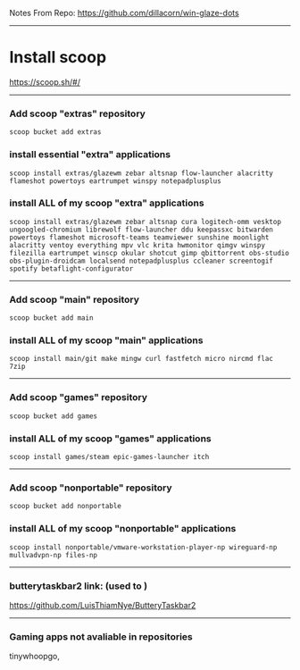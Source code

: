 Notes From Repo: https://github.com/dillacorn/win-glaze-dots

---

# Install scoop
https://scoop.sh/#/

---

### Add scoop "extras" repository
```scoop_add_extras
scoop bucket add extras
```

### install essential "extra" applications
```scoop_install
scoop install extras/glazewm zebar altsnap flow-launcher alacritty flameshot powertoys eartrumpet winspy notepadplusplus
```

### install ALL of my scoop "extra" applications
```scoop_install
scoop install extras/glazewm zebar altsnap cura logitech-omm vesktop ungoogled-chromium librewolf flow-launcher ddu keepassxc bitwarden powertoys flameshot microsoft-teams teamviewer sunshine moonlight alacritty ventoy everything mpv vlc krita hwmonitor qimgv winspy filezilla eartrumpet winscp okular shotcut gimp qbittorrent obs-studio obs-plugin-droidcam localsend notepadplusplus ccleaner screentogif spotify betaflight-configurator
```

---

### Add scoop "main" repository
```scoop_add_main
scoop bucket add main
```

### install ALL of my scoop "main" applications
```scoop_install
scoop install main/git make mingw curl fastfetch micro nircmd flac 7zip
```

---

### Add scoop "games" repository
```scoop_add_games
scoop bucket add games
```

### install ALL of my scoop "games" applications
```
scoop install games/steam epic-games-launcher itch
```

---

### Add scoop "nonportable" repository
```scoop_add_nonportable
scoop bucket add nonportable
```

### install ALL of my scoop "nonportable" applications
```
scoop install nonportable/vmware-workstation-player-np wireguard-np mullvadvpn-np files-np
```

---

### butterytaskbar2 link: (used to )
https://github.com/LuisThiamNye/ButteryTaskbar2

---

### Gaming apps not avaliable in repositories
tinywhoopgo, 